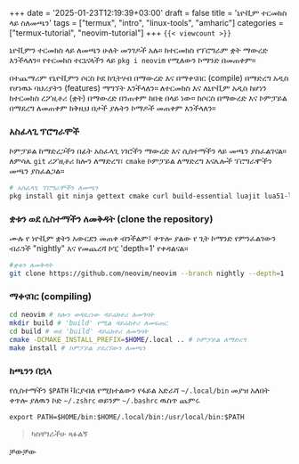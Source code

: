 +++
date = '2025-01-23T12:19:39+03:00'
draft = false
title = 'ኒዮቪም ተርመክስ ላይ ስለመጫን'
tags = ["termux", "intro", "linux-tools", "amharic"]
categories = ["termux-tutorial", "neovim-tutorial"] 
+++
`{{< viewcount >}}`


ኒዮቪምን ተርመክስ ላይ ለመጫን ሁለት መንገዶች አሉ። ከተርመክስ የፕሮግራም ቋት ማውረድ እንችላለን። የተርመክስ ተርኒናላችን ላይ `pkg i neovim` የሚለውን ኮማንድ በመጠቀም።

በተጨማሪም የኒዮቪምን ሶርስ ኮደ ከጊትሃብ በማውረድ እና በማቀናበር (compile) በማድረግ አዲስ የሆነዉኑ ባህሪያትን (features) ማግኘት እንችላለን። ለተርመክስ እና ለኒዮቪም አዲስ ከሆነን ከተርመክስ ረፖዚቶሪ (ቋት) በማውረድ በንጠቀም ከበቂ በላይ ነው። ከሶርስ በማውረድ እና ኮምፓይል በማደረግ ለመጠቀም ክቅዚህ በታች ያሉትን ኮማዶች መጠቀም እንችላለን።


### አስፈላጊ ፕሮግራሞች

ኮምፓይል ከማድረጋችን በፊት አስፈላጊ ነገሮችን ማውረድ እና ሲስተማችን ላይ መጫን ያስፈልገናል። ለምሳሌ `git` ሪፖዚቶሪ ክሎን ለማድረግ፣ `cmake` ኮምፓይል ለማድረግ እናሌሎች ፕሮግራሞችን መጫን ያስፈልጋል። 

```bash
# አስፈላጊ ፕሮግራሞችን ለመጫን
pkg install git ninja gettext cmake curl build-essential luajit lua51-lpeg tree-sitter libtool automake utf8proc lua51 libluajit luarocks
```


### ቋቱን ወደ ሲስተማችን ለመቅዳት (clone the repository)
 
 ሙሉ የ ነዮቪም ቋትን አውርደን መጠቀ ብንችልም፤ ቀጥሎ ያልው የ ጊት ኮማንድ የምንፈልገውን ብራንች "nightly" እና የመጨረሻ ኮፒ 'depth=1' የቀዳልናል።
 
```bash
#ቋቱን ለመቅዳት
git clone https://github.com/neovim/neovim --branch nightly --depth=1
```
### ማቀናበር (compiling)

```bash
cd neovim # ክሎን ወዳደረነው ዳይሬክተሪ ለመግባት
mkdir build # 'build' የሚል ዳይሬክተሪ ለመፍጠር
cd build # ወደ 'build' ዳይሬክተሪ ለመግባት
cmake -DCMAKE_INSTALL_PREFIX=$HOME/.local .. # ኮምፓይል ለማድረግ
make install # ኮምፓይል ያደረኘውን ለመጫን
```

### ከጫንን በኋላ

የሲስተማችን  `$PATH` ቫርያብለ የሚከተልውን የፋይል አድራሻ `~/.local/bin` መያዝ አለበት
ቀጥሎ ያለዉን ኮድ `~/.zshrc` ወይንም `~/.bashrc` ዉስጥ ጨምሩ

 `export PATH=$HOME/bin:$HOME/.local/bin:/usr/local/bin:$PATH`

> ካስቸገራችሁ ጻፉልኝ

ቻውቻው
